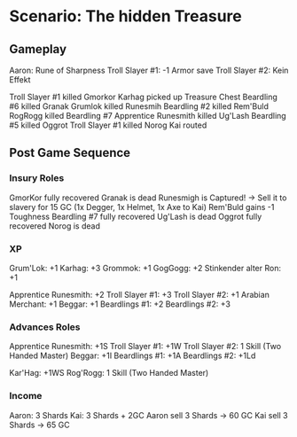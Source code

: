 # Scenario: The hidden Treasure

## Gameplay
Aaron: Rune of Sharpness
Troll Slayer #1: -1 Armor save
Troll Slayer #2: Kein Effekt

Troll Slayer #1 killed Gmorkor
Karhag picked up Treasure Chest
Beardling #6 killed Granak
Grumlok killed Runesmih
Beardling #2 killed Rem'Buld
RogRogg killed Beardling #7
Apprentice Runesmith killed Ug'Lash
Beardling #5 killed Oggrot
Troll Slayer #1 killed Norog
Kai routed

## Post Game Sequence

### Insury Roles
GmorKor fully recovered
Granak is dead
Runesmigh is Captured! -> Sell it to slavery for 15 GC (1x Degger, 1x Helmet, 1x Axe to Kai)
Rem'Buld gains -1 Toughness
Beardling #7 fully recovered
Ug'Lash is dead
Oggrot fully recovered
Norog is dead

### XP
Grum'Lok: +1
Karhag: +3
Grommok: +1
GogGogg: +2
Stinkender alter Ron: +1

Apprentice Runesmith: +2
Troll Slayer #1: +3
Troll Slayer #2: +1
Arabian Merchant: +1
Beggar: +1
Beardlings #1: +2
Beardlings #2: +3

### Advances Roles
Apprentice Runesmith: +1S
Troll Slayer #1: +1W
Troll Slayer #2: 1 Skill (Two Handed Master)
Beggar: +1I
Beardlings #1: +1A
Beardlings #2: +1Ld

Kar'Hag: +1WS
Rog'Rogg: 1 Skill (Two Handed Master)

### Income
Aaron: 3 Shards
Kai: 3 Shards + 2GC
Aaron sell 3 Shards -> 60 GC
Kai sell 3 Shards -> 65 GC

